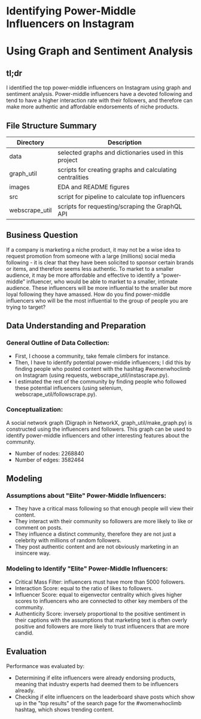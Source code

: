 # Identifying Power-Middle Influencers on Instagram
# Using Graph and Sentiment Analysis

## tl;dr
I identified the top power-middle influencers on Instagram using graph and sentiment analysis. Power-middle influencers have a devoted following and tend to have a higher interaction rate with their followers, and therefore can make more authentic and affordable endorsements of niche products.

## File Structure Summary
Directory | Description
------------ | -------------
data | selected graphs and dictionaries used in this project
graph_util | scripts for creating graphs and calculating centralities
images | EDA and README figures
src | script for pipeline to calculate top influencers
webscrape_util | scripts for requesting/scraping the GraphQL API

## Business Question

If a company is marketing a niche product, it may not be a wise idea to request promotion from someone with a large (millions) social media following - it is clear that they have been solicited to sponsor certain brands or items, and therefore seems less authentic. To market to a smaller audience, it may be more affordable and effective to identify a “power-middle” influencer, who would be able to market to a smaller, intimate audience. These influencers will be more influential to the smaller but more loyal following they have amassed. How do you find power-middle influencers who will be the most influential to the group of people you are trying to target?

## Data Understanding and Preparation

### General Outline of Data Collection:
 - First, I choose a community, take female climbers for instance.
 - Then, I have to identify potential power-middle influencers; I did this by finding people who posted content with the hashtag #womenwhoclimb on Instagram (using requests, webscrape_util/instascrape.py).
 - I estimated the rest of the community by finding people who followed these potential influencers (using selenium, webscrape_util/followscrape.py).

### Conceptualization:
A social network graph (Digraph in NetworkX, graph_util/make_graph.py) is constructed using the influencers and followers. This graph can be used to identify power-middle influencers and other interesting features about the community.
* Number of nodes: 2268840
* Number of edges: 3582464


## Modeling

### Assumptions about "Elite" Power-Middle Influencers:
- They have a critical mass following so that enough people will view their content.
- They interact with their community so followers are more likely to like or comment on posts.
- They influence a distinct community, therefore they are not just a celebrity with millions of random followers.
- They post authentic content and are not obviously marketing in an insincere way.

### Modeling to Identify "Elite" Power-Middle Influencers:
- Critical Mass Filter: influencers must have more than 5000 followers.
- Interaction Score: equal to the ratio of likes to followers.
- Influencer Score: equal to eigenvector centrality which gives higher scores to influencers who are connected to other key members of the community.
- Authenticity Score: inversely proportional to the positive sentiment in their captions with the assumptions that marketing text is often overly positive and followers are more likely to trust influencers that are more candid.

## Evaluation
Performance was evaluated by:
- Determining if elite influencers were already endorsing products, meaning that industry experts had deemed them to be influencers already.
- Checking if elite influencers on the leaderboard shave posts which show up in the "top results" of the search page for the #womenwhoclimb hashtag, which shows trending content.
